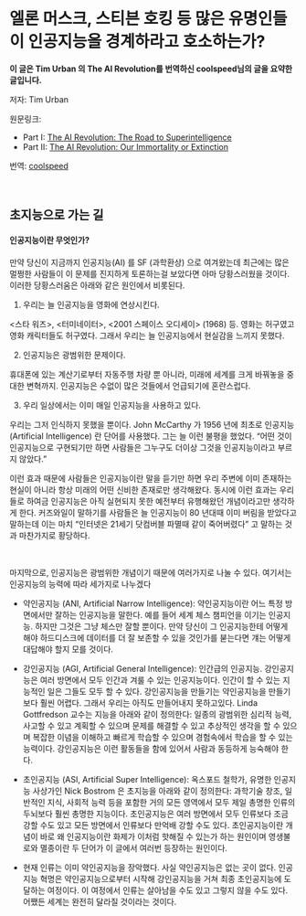 # 엘론 머스크, 스티븐 호킹 등 많은 유명인들이 인공지능을 경계하라고 호소하는가?

**이 글은 Tim Urban 의 The AI Revolution를 번역하신 coolspeed님의 글을 요약한 글입니다.**

저자: Tim Urban

원문링크:
* Part I: [The AI Revolution: The Road to Superintelligence](https://waitbutwhy.com/2015/01/artificial-intelligence-revolution-1.html)
* Part II: [The AI Revolution: Our Immortality or Extinction](https://waitbutwhy.com/2015/01/artificial-intelligence-revolution-2.html)

번역: [coolspeed](https://coolspeed.wordpress.com/2016/01/03/the_ai_revolution_1_korean/)

<br>

## 초지능으로 가는 길
#### 인공지능이란 무엇인가?

만약 당신이 지금까지 인공지능(AI) 를 SF (과학환상) 으로 여겨왔는데 최근에는 많은 멀쩡한 사람들이 이 문제를 진지하게 토론하는걸 보았다면 아마 당황스러웠을 것이다. 이러한 당황스러움은 아래와 같은 원인에서 비롯된다.

1. 우리는 늘 인공지능을 영화에 연상시킨다.

<스타 워즈>, <터미네이터>, <2001 스페이스 오디세이> (1968) 등. 영화는 허구였고 영화 캐릭터들도 허구였다. 그래서 우리는 늘 인공지능에서 현실감을 느끼지 못했다.

2. 인공지능은 광범위한 문제이다.

휴대폰에 있는 계산기로부터 자동주행 차량 뿐 아니라, 미래에 세계를 크게 바꿔놓을 중대한 변혁까지. 인공지능은 수없이 많은 것들에서 언급되기에 혼란스럽다.

3. 우리 일상에서는 이미 매일 인공지능을 사용하고 있다.

우리는 그저 인식하지 못했을 뿐이다. John McCarthy 가 1956 년에 최초로 인공지능 (Artificial Intelligence) 란 단어를 사용했다. 그는 늘 이런 불평을 했었다. “어떤 것이 인공지능으로 구현되기만 하면 사람들은 그누구도 더이상 그것을 인공지능이라고 부르지 않았다.”

이런 효과 때문에 사람들은 인공지능이란 말을 듣기만 하면 우리 주변에 이미 존재하는 현실이 아니라 항상 미래의 어떤 신비한 존재로만 생각해왔다. 동시에 이런 효과는 우리들로 하여금 인공지능은 아직 실현되지 못한 예전부터 유행해왔던 개념이라고만 생각하게 한다. 커즈와일이 말하기를 사람들은 늘 인공지능이  80 년대때 이미 버림을 받았다고 말하는데 이는 마치 “인터넷은 21세기 닷컴버블 파멸때 같이 죽어버렸다” 고 말하는 것과 마찬가지로 황당하다.

<br>

마지막으로, 인공지능은 광범위한 개념이기 때문에 여러가지로 나눌 수 있다. 여기서는 인공지능의 능력에 따라 세가지로 나누겠다

* 약인공지능 (ANI, Artificial Narrow Intelligence): 약인공지능이란 어느 특정 방면에서만 잘하는 인공지능을 말한다. 예를 들어 세계 체스 챔피언을 이기는 인공지능. 하지만 그것은 그냥 체스만 잘할 뿐이다. 만약 당신이 그 인공지능한테 어떻게 해야 하드디스크에 데이터를 더 잘 보존할 수 있을 것인가를 붇는다면 걔는 어떻게 대답해야 할지 모를 것이다.

* 강인공지능 (AGI, Artificial General Intelligence): 인간급의 인공지능. 강인공지능은 여러 방면에서 모두 인간과 겨룰 수 있는 인공지능이다. 인간이 할 수 있는 지능적인 일은 그들도 모두 할 수 있다. 강인공지능을 만들기는 약인공지능을 만들기보다 훨씬 어렵다. 그래서 우리는 아직도 만들어내지 못하고있다. Linda Gottfredson 교수는 지능을 아래와 같이 정의한다: 일종의 광범위한 심리적 능력, 사고할 수 있고 계획할 수 있으며 문제를 해결할 수 있고 추상적인 생각을 할 수 있으며 복잡한 이념을 이해하고 빠르게 학습할 수 있으며 경험속에서 학습을 할 수 있는 능력이다. 강인공지능은 이런 활동들을 함에 있어서 사람과 동등하게 능숙해야 한다.

* 초인공지능 (ASI, Artificial Super Intelligence): 옥스포드 철학가, 유명한 인공지능 사상가인 Nick Bostrom 은 초지능을 아래와 같이 정의한다: 과학기술 창조, 일반적인 지식, 사회적 능력 등을 포함한 거의 모든 영역에서 모두 제일 총명한 인류의 두뇌보다 훨씬 총명한 지능이다. 초인공지능은 여러 방면에서 모두 인류보다 조금 강할 수도 있고 모든 방면에서 인류보다 만억배 강할 수도 있다. 초인공지능이란 개념이 바로 왜 인공지능이란 화제가 이처럼 핫해질 수 있는가 하는 원인이며 영생불로와 멸종이란 두 단어가 이 글에서 여러번 등장하는 원인이다.

* 현재 인류는 이미 약인공지능을 장악했다. 사실 약인공지능은 없는 곳이 없다. 인공지능 혁명은 약인공지능으로부터 시작해 강인공지능을 거쳐 최종 초인공지능에 도달하는 여정이다. 이 여정에서 인류는 살아남을 수도 있고 그렇지 않을 수도 있다. 어쨌든 세계는 완전히 달라질 것이라는 것이다.

